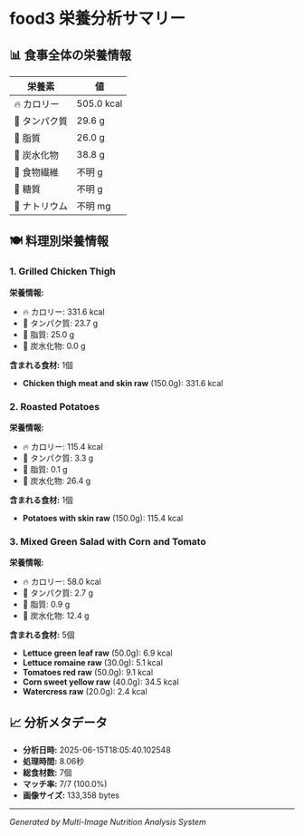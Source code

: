 # food3 栄養分析サマリー

## 📊 食事全体の栄養情報

| 栄養素 | 値 |
|--------|-----|
| 🔥 カロリー | 505.0 kcal |
| 🥩 タンパク質 | 29.6 g |
| 🧈 脂質 | 26.0 g |
| 🍞 炭水化物 | 38.8 g |
| 🌾 食物繊維 | 不明 g |
| 🍯 糖質 | 不明 g |
| 🧂 ナトリウム | 不明 mg |

## 🍽️ 料理別栄養情報

### 1. Grilled Chicken Thigh

**栄養情報:**
- 🔥 カロリー: 331.6 kcal
- 🥩 タンパク質: 23.7 g
- 🧈 脂質: 25.0 g
- 🍞 炭水化物: 0.0 g

**含まれる食材:** 1個

- **Chicken thigh meat and skin raw** (150.0g): 331.6 kcal

### 2. Roasted Potatoes

**栄養情報:**
- 🔥 カロリー: 115.4 kcal
- 🥩 タンパク質: 3.3 g
- 🧈 脂質: 0.1 g
- 🍞 炭水化物: 26.4 g

**含まれる食材:** 1個

- **Potatoes with skin raw** (150.0g): 115.4 kcal

### 3. Mixed Green Salad with Corn and Tomato

**栄養情報:**
- 🔥 カロリー: 58.0 kcal
- 🥩 タンパク質: 2.7 g
- 🧈 脂質: 0.9 g
- 🍞 炭水化物: 12.4 g

**含まれる食材:** 5個

- **Lettuce green leaf raw** (50.0g): 6.9 kcal
- **Lettuce romaine raw** (30.0g): 5.1 kcal
- **Tomatoes red raw** (50.0g): 9.1 kcal
- **Corn sweet yellow raw** (40.0g): 34.5 kcal
- **Watercress raw** (20.0g): 2.4 kcal

## 📈 分析メタデータ

- **分析日時:** 2025-06-15T18:05:40.102548
- **処理時間:** 8.06秒
- **総食材数:** 7個
- **マッチ率:** 7/7 (100.0%)
- **画像サイズ:** 133,358 bytes

---
*Generated by Multi-Image Nutrition Analysis System*
